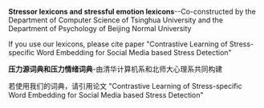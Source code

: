 **Stressor lexicons and stressful emotion lexicons**--Co-constructed by the Department of Computer Science of Tsinghua University and the Department of Psychology of Beijing Normal University

If you use our lexicons, please cite paper "Contrastive Learning of Stress-specific Word Embedding for Social Media based Stress Detection"

**压力源词典和压力情绪词典**-由清华计算机系和北师大心理系共同构建

若使用我们的词典，请引用论文 "Contrastive Learning of Stress-specific Word Embedding for Social Media based Stress Detection"
